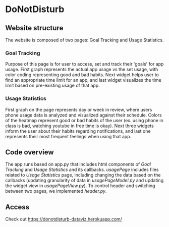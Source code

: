 # DoNotDisturb

## Website structure

The website is composed of two pages: Goal Tracking and Usage Statistics.

### Goal Tracking 

Purpose of this page is for user to access, set and track their 'goals' for app usage. 
First graph represents the actual app usage vs the set usage, with color coding representing good and bad habits. 
Next widget helps user to find an appropriate time limit for an app, and last widget visualizes the time limit based on pre-existing usage of that app. 

### Usage Statistics

First graph on the page represents day or week in review, where users phone usage data is analyzed and visualized against their schedule. Colors of the heatmap represent good or bad habits of the user (ex. using phone in class is bad, watching youtube in free time is okay). 
Next three widgets inform the user about their habits regarding notifications, and last one represents their most frequent feelings when using that app.

## Code overview

The app runs based on app.py that includes html components of _Goal Tracking_ and _Usage Statistics_ and its callbacks. 
_usagePage_ includes files related to _Usage Statistics_ page, including changing the data based on the callbacks (updating granularity of data in _usagePageModel.py_ and updating the widget view in _usagePageView.py_).
To control header and switching between two pages, we implemented _header.py_. 

## Access

Check out https://donotdisturb-dataviz.herokuapp.com/